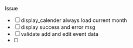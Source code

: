 Issue

- [ ] display_calender always load current month
- [ ] display success and error msg
- [ ] validate add and edit event data
- [ ] 